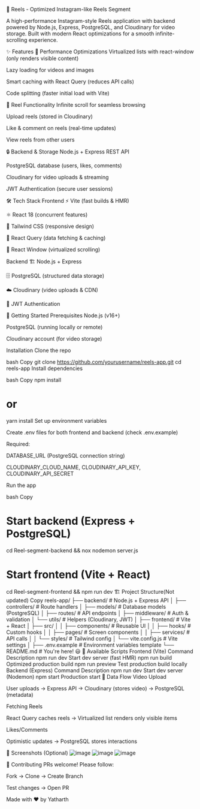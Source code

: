 🎥 Reels - Optimized Instagram-like Reels Segment

A high-performance Instagram-style Reels application with backend powered by Node.js, Express, PostgreSQL, and Cloudinary for video storage. Built with modern React optimizations for a smooth infinite-scrolling experience.

✨ Features
🚀 Performance Optimizations
Virtualized lists with react-window (only renders visible content)

Lazy loading for videos and images

Smart caching with React Query (reduces API calls)

Code splitting (faster initial load with Vite)

🎥 Reel Functionality
Infinite scroll for seamless browsing

Upload reels (stored in Cloudinary)

Like & comment on reels (real-time updates)

View reels from other users

🔒 Backend & Storage
Node.js + Express REST API

PostgreSQL database (users, likes, comments)

Cloudinary for video uploads & streaming

JWT Authentication (secure user sessions)

🛠 Tech Stack
Frontend
⚡ Vite (fast builds & HMR)

⚛️ React 18 (concurrent features)

🎨 Tailwind CSS (responsive design)

🔄 React Query (data fetching & caching)

📜 React Window (virtualized scrolling)

Backend
🏗 Node.js + Express

🗄 PostgreSQL (structured data storage)

☁️ Cloudinary (video uploads & CDN)

🔐 JWT Authentication

🚀 Getting Started
Prerequisites
Node.js (v16+)

PostgreSQL (running locally or remote)

Cloudinary account (for video storage)

Installation
Clone the repo

bash
Copy
git clone https://github.com/yourusername/reels-app.git
cd reels-app
Install dependencies

bash
Copy
npm install
# or
yarn install
Set up environment variables

Create .env files for both frontend and backend (check .env.example)

Required:

DATABASE_URL (PostgreSQL connection string)

CLOUDINARY_CLOUD_NAME, CLOUDINARY_API_KEY, CLOUDINARY_API_SECRET

Run the app

bash
Copy
# Start backend (Express + PostgreSQL)
cd Reel-segment-backend && nox nodemon server.js

# Start frontend (Vite + React)
cd Reel-segment-frontend && npm run dev
🏗 Project Structure(Not updated)
Copy
reels-app/
├── backend/              # Node.js + Express API
│   ├── controllers/      # Route handlers
│   ├── models/           # Database models (PostgreSQL)
│   ├── routes/           # API endpoints
│   ├── middleware/       # Auth & validation
│   └── utils/            # Helpers (Cloudinary, JWT)
│
├── frontend/             # Vite + React
│   ├── src/
│   │   ├── components/   # Reusable UI
│   │   ├── hooks/        # Custom hooks
│   │   ├── pages/        # Screen components
│   │   ├── services/     # API calls
│   │   └── styles/       # Tailwind config
│   └── vite.config.js    # Vite settings
│
├── .env.example          # Environment variables template
└── README.md             # You're here! 😃
📜 Available Scripts
Frontend (Vite)
Command	Description
npm run dev	Start dev server (fast HMR)
npm run build	Optimized production build
npm run preview	Test production build locally
Backend (Express)
Command	Description
npm run dev	Start dev server (Nodemon)
npm start	Production start
🔄 Data Flow
Video Upload

User uploads → Express API → Cloudinary (stores video) → PostgreSQL (metadata)

Fetching Reels

React Query caches reels → Virtualized list renders only visible items

Likes/Comments

Optimistic updates → PostgreSQL stores interactions

📸 Screenshots (Optional)
![image](https://github.com/user-attachments/assets/250906ac-4b77-4a10-8613-3fb13777c8a2)
![image](https://github.com/user-attachments/assets/55f959e2-2ae9-4750-a2ea-a7de069463c6)
![image](https://github.com/user-attachments/assets/c139691d-73f4-4ed3-a37a-ae7bbe98113c)


🤝 Contributing
PRs welcome! Please follow:

Fork → Clone → Create Branch

Test changes → Open PR



Made with ❤️ by Yatharth
